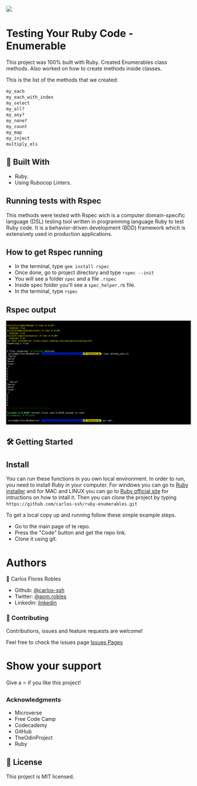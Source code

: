 ![](https://img.shields.io/badge/Microverse-blueviolet)

# Testing Your Ruby Code - Enumerable

This project was 100% built with Ruby. Created Enumerables class methods. Also worked on how to create methods inside classes.

This is the list of the methods that we created:

```
my_each
my_each_with_index
my_select
my_all?
my_any?
my_none?
my_count
my_map
my_inject
multiply_els
```

## 🔧 Built With

- Ruby.
- Using Rubocop Linters.

## Running tests with Rspec

This methods were tested with Rspec wich is a computer domain-specific language (DSL) testing tool written in programming language Ruby to test Ruby code. It is a behavior-driven development (BDD) framework which is extensively used in production applications.

## How to get Rspec running

- In the terminal, type `gem install rspec`
- Once done, go to project directory and type `rspec --init`
- You will see a folder `spec` and a file `.rspec`
- Inside spec folder you'll see a `spec_helper.rb` file.
- In the terminal, type `rspec`

## Rspec output
![screenshot](test.png)

## 🛠 Getting Started

## Install 
You can run these functions in you own local environment. In order to run, you need to install Ruby in your computer. For windows you can go to [Ruby installer](https://rubyinstaller.org/) and for MAC and LINUX you can go to [Ruby official site](https://www.ruby-lang.org/en/downloads/) for intructions on how to intall it. Then you can clone the project by typing ```https://github.com/carlos-ssh/ruby-enumerables.git```

To get a local copy up and running follow these simple example steps.

- Go to the main page of te repo.
- Press the "Code" button and get the repo link.
- Clone it using git.

# Authors

👤 Carlos Flores Robles
- Github: [@carlos-ssh](https://github.com/carlos-ssh)
- Twitter: [@aom.robles](https://twitter.com/aom.robles)
- Linkedin: [linkedin](https://www.linkedin.com/in/carlos-ssh/)

### 🤝 Contributing
Contributions, issues and feature requests are welcome!

Feel free to check the issues page <a href="https://github.com/bmuhamood/ruby-enumerables/issues">Issues Pages</a>

# Show your support
Give a ⭐️ if you like this project!

### Acknowledgments
- Microverse
- Free Code Camp
- Codecademy
- GitHub
- TheOdinProject
- Ruby

## 📝 License
This project is MIT licensed.
